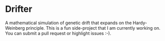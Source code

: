<h1>Drifter</h1>
A mathematical simulation of genetic drift that expands on the Hardy-Weinberg principle.
This is a fun side-project that I am currently working on. You can submit a pull request or highlight issues :-).
